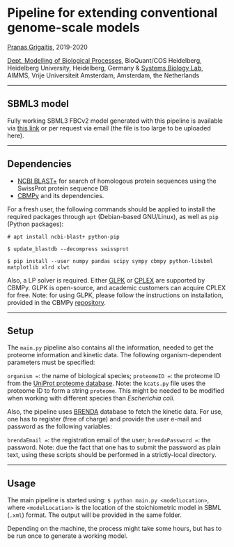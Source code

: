 # Pipeline for extending conventional genome-scale models 

[Pranas Grigaitis](mailto:p.grigaitis@vu.nl), 2019-2020

[Dept. Modelling of Biological Processes](https://www.cos.uni-heidelberg.de/index.php/u.kummer?l=), BioQuant/COS Heidelberg, Heidelberg University, Heidelberg, Germany &
[Systems Biology Lab](http://www.teusinkbruggemanlab.nl/), AIMMS, Vrije Universiteit Amsterdam, Amsterdam, the Netherlands

---
## SBML3 model
Fully working SBML3 FBCv2 model generated with this pipeline is available via [this link](https://surfdrive.surf.nl/files/index.php/s/4PuvHz482w7OuP7) or per request via email (the file is too large to be uploaded here).

---
## Dependencies
* [NCBI BLAST+](https://blast.ncbi.nlm.nih.gov/Blast.cgi?PAGE_TYPE=BlastDocs&DOC_TYPE=Download) for search of homologous protein sequences using the SwissProt protein sequence DB
* [CBMPy](https://github.com/SystemsBioinformatics/cbmpy) and its dependencies. 

For a fresh user, the following commands should be applied to install the required packages through `apt` (Debian-based GNU/Linux), as well as `pip` (Python packages):

`# apt install ncbi-blast+ python-pip`

`$ update_blastdb --decompress swissprot`

`$ pip install --user numpy pandas scipy sympy cbmpy python-libsbml matplotlib xlrd xlwt`

Also, a LP solver is required. Either [GLPK](https://www.gnu.org/software/glpk/) or [CPLEX](https://www.ibm.com/analytics/cplex-optimizer) are supported by CBMPy. GLPK is open-source, and academic customers can acquire CPLEX for free. 
Note: for using GLPK, please follow the instructions on installation, provided in the CBMPy [repository](https://github.com/SystemsBioinformatics/cbmpy).

---
## Setup
The `main.py` pipeline also contains all the information, needed to get the proteome information and kinetic data. The following organism-dependent parameters must be specified:

`organism =`: the name of biological species;
`proteomeID =`: the proteome ID from the [UniProt proteome database](https://www.uniprot.org/proteomes/). 
Note: the `kcats.py` file uses the proteome ID to form a string `proteome`. This might be needed to be modified when working with different species than *Escherichia coli*.

Also, the pipeline uses [BRENDA](https://brenda-enzymes.org/) database to fetch the kinetic data. For use, one has to register (free of charge) and provide the user e-mail and password as the following variables:

`brendaEmail =`: the registration email of the user;
`brendaPassword =`: the password.
Note: due the fact that one has to submit the password as plain text, using these scripts should be performed in a strictly-local directory. 

---
## Usage
The main pipeline is started using:
`$ python main.py <modelLocation>`, where `<modelLocation>` is the location of the stoichiometric model in SBML (`.xml`) format. The output will be provided in the same folder.

Depending on the machine, the process might take some hours, but has to be run once to generate a working model.
